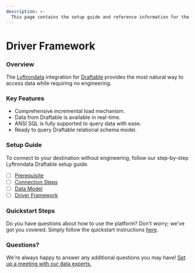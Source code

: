 ```yaml
---
description: >-
  This page contains the setup guide and reference information for the Draftable source connector.
---
```


# Driver Framework

### Overview

The [Lyftrondata](https://www.lyftrondata.com/) integration for [Draftable](https://www.lyftrondata.com/integration/commerce-analytics/draftable/) provides the most natural way to access data while requiring no engineering.

### Key Features

* Comprehensive incremental load mechanism.
* Data from Draftable is available in real-time.&#x20;
* ANSI SQL is fully supported to query data with ease.
* Ready to query Draftable relational schema model.

### Setup Guide

To connect to your destination without engineering, follow our step-by-step Lyftrondata Draftable setup guide.

* [ ] [Prerequisite](../prerequisite.md)
* [ ] [Connection Steps](../connection-steps.md)
* [ ] [Data Model](../data-model/erd.md)
* [ ] [Driver Framework](../driver-framework/)

### Quickstart Steps

Do you have questions about how to use the platform? Don't worry; we've got you covered. Simply follow the quickstart instructions [here](../driver-framework/README.md).

### Questions? <a href="#questions" id="questions"></a>

We're always happy to answer any additional questions you may have! [Set up a meeting with our data experts.](https://www.lyftrondata.com/book-a-meeting/)


